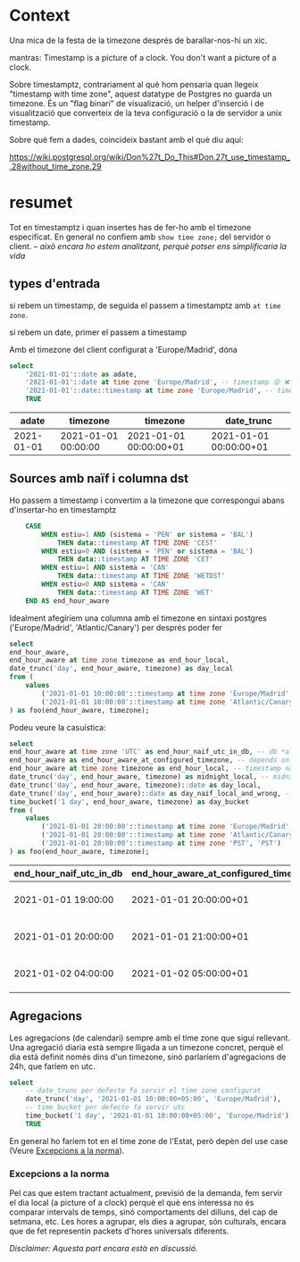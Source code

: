 # Context

Una mica de la festa de la timezone després de barallar-nos-hi un xic.

mantras: Timestamp is a picture of a clock. You don't want a picture of a clock.

Sobre timestamptz, contrariament al què hom pensaria quan llegeix "timestamp with time zone", aquest datatype de Postgres no guarda un timezone. És un "flag binari" de visualizació, un helper d'inserció i de visualització que converteix de la teva configuració o la de servidor a unix timestamp.

Sobre què fem a dades, coincideix bastant amb el què diu aquí:

https://wiki.postgresql.org/wiki/Don%27t_Do_This#Don.27t_use_timestamp_.28without_time_zone.29

# resumet

Tot en timestamptz i quan insertes has de fer-ho amb el timezone especificat. En general no confiem amb `show time zone;` del servidor o client. – _això encara ho estem analitzant, perquè potser ens simplificaria la vida_

## types d'entrada

si rebem un timestamp, de seguida el passem a timestamptz amb `at time zone`.

si rebem un date, primer el passem a timestamp

Amb el timezone del client configurat a 'Europe/Madrid', dóna

```sql
select
	'2021-01-01'::date as adate,
	'2021-01-01'::date at time zone 'Europe/Madrid', -- timestamp 😲 ❌
	'2021-01-01'::date::timestamp at time zone 'Europe/Madrid', -- timestamptz 👍
	TRUE
```

| adate |	timezone | timezone | date_trunc |
| ----- | ---------- | ----- | ----- |
| 2021-01-01 | 2021-01-01 00:00:00 | 2021-01-01 00:00:00+01 | 2021-01-01 00:00:00+01 |

## Sources amb naïf i columna dst

Ho passem a timestamp i convertim a la timezone que correspongui abans d'insertar-ho en timestamptz

```sql
	CASE
		WHEN estiu=1 AND (sistema = 'PEN' or sistema = 'BAL')
			THEN data::timestamp AT TIME ZONE 'CEST'
		WHEN estiu=0 AND (sistema = 'PEN' or sistema = 'BAL')
			THEN data::timestamp AT TIME ZONE 'CET'
		WHEN estiu=1 AND sistema = 'CAN'
		    THEN data::timestamp AT TIME ZONE 'WETDST'
		WHEN estiu=0 AND sistema = 'CAN'
		    THEN data::timestamp AT TIME ZONE 'WET'
	END AS end_hour_aware
```

Idealment afegiríem una columna amb el timezone en sintaxi postgres ('Europe/Madrid', 'Atlantic/Canary') per després poder fer

```sql
select
end_hour_aware,
end_hour_aware at time zone timezone as end_hour_local,
date_trunc('day', end_hour_aware, timezone) as day_local
from (
    values
        ('2021-01-01 10:00:00'::timestamp at time zone 'Europe/Madrid', 'Europe/Madrid'),
        ('2021-01-01 10:00:00'::timestamp at time zone 'Atlantic/Canary', 'Atlantic/Canary')
) as foo(end_hour_aware, timezone);
```

Podeu veure la casuística:

```sql
select
end_hour_aware at time zone 'UTC' as end_hour_naif_utc_in_db, -- db *always* stores naïf unix timestamps, utc, even if datatype is timestamptz
end_hour_aware as end_hour_aware_at_configured_timezone, -- depends on show time zone; of your client/server
end_hour_aware at time zone timezone as end_hour_local, -- timestamp naïf (can't be otherwise once we localize)
date_trunc('day', end_hour_aware, timezone) as midnight_local, -- midnight local seen by `show time zone;`, it's timestamptz, hence automatically converted for display. really unix_timestamp in db
date_trunc('day', end_hour_aware, timezone)::date as day_local,
date_trunc('day', end_hour_aware)::date as day_naif_local_and_wrong, -- ❌ implicit conversion to `show time zone`
time_bucket('1 day', end_hour_aware, timezone) as day_bucket
from (
    values
        ('2021-01-01 20:00:00'::timestamp at time zone 'Europe/Madrid', 'Europe/Madrid'),
        ('2021-01-01 20:00:00'::timestamp at time zone 'Atlantic/Canary', 'Atlantic/Canary'),
        ('2021-01-01 20:00:00'::timestamp at time zone 'PST', 'PST')
) as foo(end_hour_aware, timezone);
```

|end_hour_naif_utc_in_db|end_hour_aware_at_configured_timezone|end_hour_local|midnight_local|day_local|day_naif_local_and_wrong|day_bucket|
|-----------------------|-------------------------------------|--------------|--------------|---------|------------------------|----------|
|2021-01-01 19:00:00|2021-01-01 20:00:00+01|2021-01-01 20:00:00|2021-01-01 00:00:00+01|2021-01-01|2021-01-01|2021-01-01 00:00:00+01|
|2021-01-01 20:00:00|2021-01-01 21:00:00+01|2021-01-01 20:00:00|2021-01-01 01:00:00+01|2021-01-01|2021-01-01|2021-01-01 01:00:00+01|
|2021-01-02 04:00:00|2021-01-02 05:00:00+01|2021-01-01 20:00:00|2021-01-01 09:00:00+01|2021-01-01|2021-01-02|2021-01-01 09:00:00+01|




## Agregacions

Les agregacions (de calendari) sempre amb el time zone que sigui rellevant. Una agregació diaria està sempre lligada a un timezone concret, perquè el dia està definit només dins d'un timezone, sinó parlaríem d'agregacions de 24h, que faríem en utc.

```sql
select
    -- date_trunc per defecte fa servir el time zone configurat
    date_trunc('day', '2021-01-01 10:00:00+05:00', 'Europe/Madrid'),
    -- time_bucket per defecte fa servir utc
    time_bucket('1 day', '2021-01-01 10:00:00+05:00', 'Europe/Madrid'),
    TRUE
```

En general ho faríem tot en el time zone de l'Estat, però depèn del use case (Veure [Excepcions a la norma](#excepcions-a-la-norma)).

### Excepcions a la norma

Pel cas que estem tractant actualment, previsió de la demanda, fem servir el dia local (a picture of a clock) perquè el què ens interessa no és comparar intervals de temps, sinó comportaments del dilluns, del cap de setmana, etc. Les hores a agrupar, els dies a agrupar, són culturals, encara que de fet representin packets d'hores universals diferents.

_Disclaimer: Aquesta part encara està en discussió._